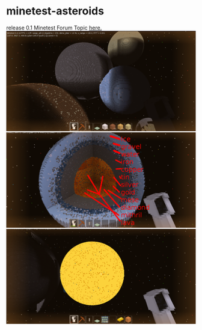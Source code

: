# minetest-asteroids
release 0.1
Minetest Forum Topic 
[here.](https://forum.minetest.net/viewtopic.php?f=9&t=15933)
![alt text](https://github.com/cpdef/minetest-asteroids/blob/master/all_planets.png)
![alt text](https://github.com/cpdef/minetest-asteroids/blob/master/core.png)
![alt text](https://github.com/cpdef/minetest-asteroids/blob/master/star.png)

